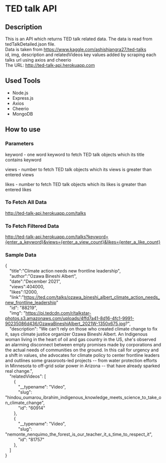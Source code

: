 # TED talk API

## Description

This is an API which returns TED talk related data. The data is read from tedTalkDetailed.json file.\
Data is taken from https://www.kaggle.com/ashishjangra27/ted-talks \
id, img, description and relatedVideos key values added by scraping each talks url using axios and cheerio \
The URL: http://ted-talk-api.herokuapp.com

## Used Tools

- Node.js
- Express.js
- Axios
- Cheerio
- MongoDB

## How to use

### Parameters

keyword - one word keyword to fetch TED talk objects which its title contains keyword

views - number to fetch TED talk objects which its views is greater than entered views

likes - number to fetch TED talk objects which its likes is greater than entered likes

### To Fetch All Data

http://ted-talk-api.herokuapp.com/talks

### To Fetch Filtered Data

http://ted-talk-api.herokuapp.com/talks?keyword={enter_a_keyword}&views={enter_a_view_count}&likes={enter_a_like_count}

### Sample Data

{\
 &emsp;"title":"Climate action needs new frontline leadership",\
 &emsp;"author":"Ozawa Bineshi Albert",\
 &emsp;"date":"December 2021",\
 &emsp;"views":404000,\
 &emsp;"likes":12000,\
 &emsp;"link":"https://ted.com/talks/ozawa_bineshi_albert_climate_action_needs_new_frontline_leadership" \
 &emsp;"id": "88219",\
 &emsp;"img": "https://pi.tedcdn.com/r/talkstar-photos.s3.amazonaws.com/uploads/4ffd7a41-8d16-4fc1-9991-90235086d436/OzawaBineshiAlbert_2021W-1350x675.jpg?", \
 &emsp;"description": "We can't rely on those who created climate change to fix it, says climate justice organizer Ozawa Bineshi Albert. An Indigenous woman living in the heart of oil and gas country in the US, she's observed an alarming disconnect between empty promises made by corporations and the actual needs of communities on the ground. In this call for urgency and a shift in values, she advocates for climate policy to center frontline leaders and outlines some grassroots-led projects -- from water protection efforts in Minnesota to off-grid solar power in Arizona -- that have already sparked real change.",\
 &emsp;"relatedVideos": [\
 &emsp;&emsp;{\
 &emsp;&emsp;&emsp;"__typename": "Video", \
&emsp;&emsp;&emsp;"slug": "hindou_oumarou_ibrahim_indigenous_knowledge_meets_science_to_take_on_climate_change", \
&emsp;&emsp;&emsp;"id": "60914" \
&emsp;&emsp;},\
&emsp;&emsp;{\
&emsp;&emsp;&emsp;"__typename": "Video",\
 &emsp;&emsp;&emsp;"slug": "nemonte_nenquimo_the_forest_is_our_teacher_it_s_time_to_respect_it",\
 &emsp;&emsp;&emsp;"id": "81757"\
 &emsp;&emsp;},\
 &emsp;]\
}
